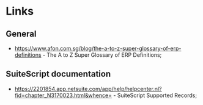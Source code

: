 # Links

## General

- https://www.afon.com.sg/blog/the-a-to-z-super-glossary-of-erp-definitions - The A to Z Super Glossary of ERP Definitions;

## SuiteScript documentation

- https://2201854.app.netsuite.com/app/help/helpcenter.nl?fid=chapter_N3170023.html&whence= - SuiteScript Supported Records;
